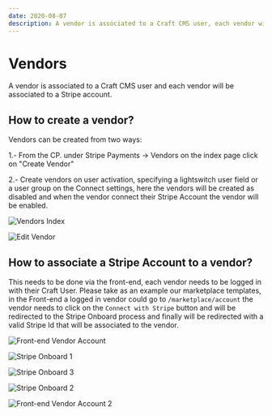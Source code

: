 ```yaml
---
date: 2020-08-07
description: A vendor is associated to a Craft CMS user, each vendor will be associated to a Stripe account
---
```


# Vendors

A vendor is associated to a Craft CMS user and each vendor will be associated to a Stripe account. 

## How to create a vendor?

Vendors can be created from two ways:

1.- From the CP. under Stripe Payments → Vendors on the index page click on "Create Vendor"

2.- Create vendors on user activation, specifying a lightswitch user field or a user group on the Connect settings, here the vendors will be created as disabled and when the vendor connect their Stripe Account the vendor will be enabled.

![Vendors Index](https://enupal.com/assets/docs/enupal-stripe-connect-3.png)

![Edit Vendor](https://enupal.com/assets/docs/enupal-stripe-connect-4.png)

## How to associate a Stripe Account to a vendor?

This needs to be done via the front-end, each vendor needs to be logged in with their Craft User.
Please take as an example our marketplace templates, in the Front-end a logged in vendor could go to `/marketplace/account` the vendor needs to click on the `Connect with Stripe` button and will be redirected to the Stripe Onboard process and finally will be redirected with a valid Stripe Id that will be associated to the vendor.

![Front-end Vendor Account](https://enupal.com/assets/docs/enupal-stripe-connect-5.png)

![Stripe Onboard 1](https://enupal.com/assets/docs/enupal-stripe-connect-10.png)

![Stripe Onboard 3](https://enupal.com/assets/docs/enupal-stripe-connect-11.png)

![Stripe Onboard 2](https://enupal.com/assets/docs/enupal-stripe-connect-12.png)

![Front-end Vendor Account 2](https://enupal.com/assets/docs/enupal-stripe-connect-13.png)